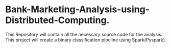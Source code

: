 # Bank-Marketing-Analysis-using-Distributed-Computing.
This Repository will contain all the necessary source code for the analysis. This project will create a binary classification pipeline using Spark(Pyspark).
